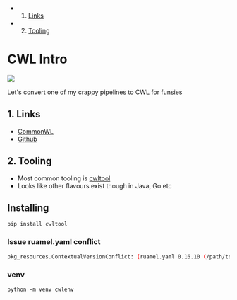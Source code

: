 <!-- vscode-markdown-toc -->
* 1. [Links](#Links)
* 2. [Tooling](#Tooling)

<!-- vscode-markdown-toc-config
	numbering=true
	autoSave=true
	/vscode-markdown-toc-config -->
<!-- /vscode-markdown-toc -->

# CWL Intro

<img src="https://imgur.com/tKTmpc1..png"/>

Let's convert one of my crappy pipelines to CWL for funsies

##  1. <a name='Links'></a>Links
- [CommonWL](https://www.commonwl.org/)
- [Github](https://github.com/common-workflow-language/cwltool)


##  2. <a name='Tooling'></a>Tooling 
- Most common tooling is [cwltool](https://github.com/common-workflow-language/cwltool)
- Looks like other flavours exist though in Java, Go etc 

## Installing

```
pip install cwltool
```

### Issue ruamel.yaml conflict

```bash
pkg_resources.ContextualVersionConflict: (ruamel.yaml 0.16.10 (/path/to/lib/python3.8/site-packages), Requirement.parse('ruamel.yaml<=0.16.5,>=0.12.4'), {'cwltool'})
```

### venv

```
python -m venv cwlenv
```